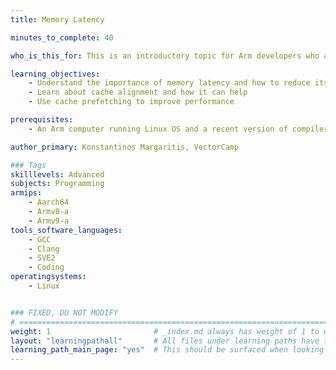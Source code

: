 ```yaml
---
title: Memory Latency

minutes_to_complete: 40

who_is_this_for: This is an introductory topic for Arm developers who are interested in optimal dealing with memory latency and cache usage in their code

learning_objectives: 
    - Understand the importance of memory latency and how to reduce its impact
    - Learn about cache alignment and how it can help
    - Use cache prefetching to improve performance

prerequisites:
    - An Arm computer running Linux OS and a recent version of compiler (Clang or GCC) installed

author_primary: Konstantinos Margaritis, VectorCamp

### Tags
skilllevels: Advanced
subjects: Programming
armips:
    - Aarch64
    - Armv8-a
    - Armv9-a
tools_software_languages:
    - GCC
    - Clang
    - SVE2
    - Coding
operatingsystems:
    - Linux


### FIXED, DO NOT MODIFY
# ================================================================================
weight: 1                       # _index.md always has weight of 1 to order correctly
layout: "learningpathall"       # All files under learning paths have this same wrapper
learning_path_main_page: "yes"  # This should be surfaced when looking for related content. Only set for _index.md of learning path content.
---
```

